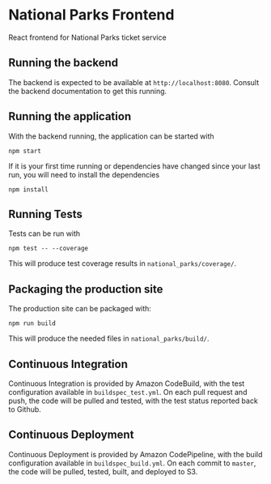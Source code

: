 # National Parks Frontend

React frontend for National Parks ticket service

## Running the backend

The backend is expected to be available at `http://localhost:8080`. Consult the backend documentation to get this running.

## Running the application

With the backend running, the application can be started with

    npm start

If it is your first time running or dependencies have changed since your last run, you will need to install the dependencies

    npm install

## Running Tests

Tests can be run with

    npm test -- --coverage

This will produce test coverage results in `national_parks/coverage/`.

## Packaging the production site

The production site can be packaged with:

    npm run build

This will produce the needed files in `national_parks/build/`.

## Continuous Integration

Continuous Integration is provided by Amazon CodeBuild, with the test configuration available in `buildspec_test.yml`. On each pull request and push, the code will be pulled and tested, with the test status reported back to Github.

## Continuous Deployment

Continuous Deployment is provided by Amazon CodePipeline, with the build configuration available in `buildspec_build.yml`. On each commit to `master`, the code will be pulled, tested, built, and deployed to S3.
